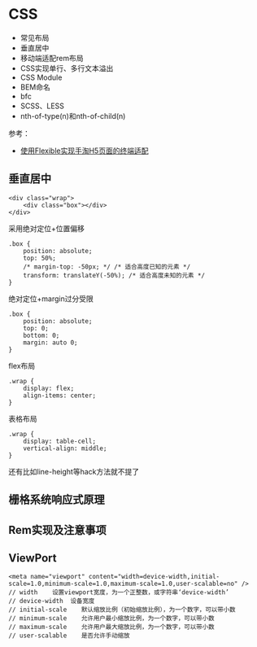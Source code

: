CSS
=== 
* 常见布局
* 垂直居中
* 移动端适配rem布局
* CSS实现单行、多行文本溢出
* CSS Module
* BEM命名
* bfc
* SCSS、LESS
* nth-of-type(n)和nth-of-child(n)

参考：
* [使用Flexible实现手淘H5页面的终端适配](https://github.com/amfe/article/issues/17)

## 垂直居中
```
<div class="wrap">
    <div class="box"></div>
</div>
```
采用绝对定位+位置偏移
```
.box {
    position: absolute;
    top: 50%;
    /* margin-top: -50px; */ /* 适合高度已知的元素 */
    transform: translateY(-50%); /* 适合高度未知的元素 */
}
```
绝对定位+margin过分受限
```
.box {
    position: absolute;
    top: 0;
    bottom: 0;
    margin: auto 0;
}
```
flex布局
```
.wrap {
    display: flex;
    align-items: center;
}
```
表格布局
```
.wrap {
    display: table-cell; 
    vertical-align: middle; 
}
```
还有比如line-height等hack方法就不提了

## 栅格系统响应式原理

## Rem实现及注意事项

## ViewPort
```
<meta name="viewport" content="width=device-width,initial-scale=1.0,minimum-scale=1.0,maximum-scale=1.0,user-scalable=no" />
// width    设置viewport宽度，为一个正整数，或字符串‘device-width’
// device-width  设备宽度
// initial-scale    默认缩放比例（初始缩放比例），为一个数字，可以带小数
// minimum-scale    允许用户最小缩放比例，为一个数字，可以带小数
// maximum-scale    允许用户最大缩放比例，为一个数字，可以带小数
// user-scalable    是否允许手动缩放
```